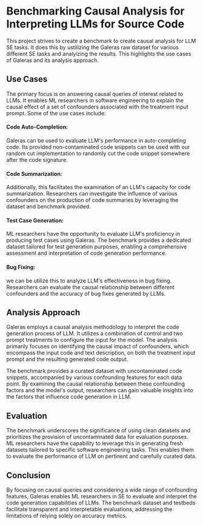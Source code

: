 # Benchmarking Causal Analysis for Interpreting LLMs for Source Code

This project strives to create a benchmark to create causal analysis for LLM SE tasks. It does this by ustilizing the Galeras raw dataset for various different SE tasks and analyizing the results. This highlights the use cases of Galeras and its analysis approach.

## Use Cases

The primary focus is on answering causal queries of interest related to LLMs. It enables ML researchers in software engineering to explain the causal effect of a set of confounders associated with the treatment input prompt. Some of the use cases include:

#### Code Auto-Completion:
Galeras can be used to evaluate LLM's performance in auto-completing code. Its provided non-contaminated code snippets can be used with our random cut implementation to randomly cut the code snippet somewhere after the code signature.

#### Code Summarization:
Additionally, this facilitates the examination of an LLM's capacity for code summarization. Researchers can investigate the influence of various confounders on the production of code summaries by leveraging the dataset and benchmark provided.

#### Test Case Generation:
ML researchers have the opportunity to evaluate LLM's proficiency in producing test cases using Galeras. The benchmark provides a dedicated dataset tailored for test generation purposes, enabling a comprehensive assessment and interpretation of code generation performance.

#### Bug Fixing:
we can be utilize this to analyze LLM's effectiveness in bug fixing. Researchers can evaluate the causal relationship between different confounders and the accuracy of bug fixes generated by LLMs.

## Analysis Approach

Galeras employs a causal analysis methodology to interpret the code generation process of LLM. It utilizes a combination of control and two prompt treatments to configure the input for the model. The analysis primarily focuses on identifying the causal impact of confounders, which encompass the input code and text description, on both the treatment input prompt and the resulting generated code output.

The benchmark provides a curated dataset with uncontaminated code snippets, accompanied by various confounding features for each data point.  By examining the causal relationship between these confounding factors and the model's output, researchers can gain valuable insights into the factors that influence code generation in LLM.

## Evaluation

The benchmark underscores the significance of using clean datasets and prioritizes the provision of uncontaminated data for evaluation purposes. ML researchers have the capability to leverage this in generating fresh datasets tailored to specific software engineering tasks. This enables them to evaluate the performance of LLM on pertinent and carefully curated data.

## Conclusion

 By focusing on causal queries and considering a wide range of confounding features, Galeras enables ML researchers in SE to evaluate and interpret the code generation capabilities of LLMs. The benchmark dataset and testbeds facilitate transparent and interpretable evaluations, addressing the limitations of relying solely on accuracy metrics.


